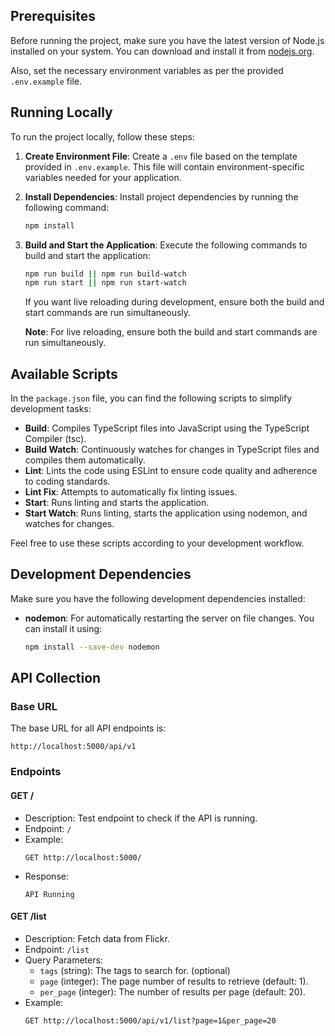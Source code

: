## Prerequisites

Before running the project, make sure you have the latest version of Node.js installed on your system. You can download and install it from [nodejs.org](https://nodejs.org/).

Also, set the necessary environment variables as per the provided `.env.example` file.

## Running Locally

To run the project locally, follow these steps:

1. **Create Environment File**: Create a `.env` file based on the template provided in `.env.example`. This file will contain environment-specific variables needed for your application.

2. **Install Dependencies**: Install project dependencies by running the following command:

   ```bash
   npm install
   ```

3. **Build and Start the Application**: Execute the following commands to build and start the application:

   ```bash
   npm run build || npm run build-watch
   npm run start || npm run start-watch
   ```

   If you want live reloading during development, ensure both the build and start commands are run simultaneously.

   **Note**: For live reloading, ensure both the build and start commands are run simultaneously.

## Available Scripts

In the `package.json` file, you can find the following scripts to simplify development tasks:

- **Build**: Compiles TypeScript files into JavaScript using the TypeScript Compiler (tsc).
- **Build Watch**: Continuously watches for changes in TypeScript files and compiles them automatically.
- **Lint**: Lints the code using ESLint to ensure code quality and adherence to coding standards.
- **Lint Fix**: Attempts to automatically fix linting issues.
- **Start**: Runs linting and starts the application.
- **Start Watch**: Runs linting, starts the application using nodemon, and watches for changes.

Feel free to use these scripts according to your development workflow.

## Development Dependencies

Make sure you have the following development dependencies installed:

- **nodemon**: For automatically restarting the server on file changes. You can install it using:

  ```bash
  npm install --save-dev nodemon
  ```

## API Collection

### Base URL

The base URL for all API endpoints is:

```
http://localhost:5000/api/v1
```

### Endpoints

#### GET /

- Description: Test endpoint to check if the API is running.
- Endpoint: `/`
- Example: 
  ```http
  GET http://localhost:5000/
  ```
- Response:
  ```
  API Running
  ```

#### GET /list

- Description: Fetch data from Flickr.
- Endpoint: `/list`
- Query Parameters:
  - `tags` (string): The tags to search for. (optional)
  - `page` (integer): The page number of results to retrieve (default: 1).
  - `per_page` (integer): The number of results per page (default: 20).
- Example: 
  ```http
  GET http://localhost:5000/api/v1/list?page=1&per_page=20
  ```
